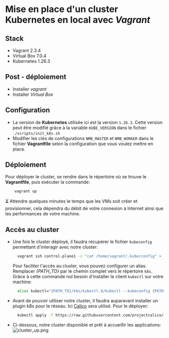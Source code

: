 # Mise en place d'un cluster Kubernetes en local avec *Vagrant*

## Stack
- Vagrant 2.3.4
- Virtual Box 7.0.4
- Kubernetes 1.26.3

## Post - déploiement
- Installer *vagrant*
- Installer *Virtual Box*

## Configuration
- La version de **Kubernetes** utilisée ici est la version ```1.26.3```. Cette version peut être modifié grâce à la variable ```KUBE_VERSION``` dans le fichier ```./scripts/init_k8s.sh```
- Modifier les clés de configurations ```NMB_MASTER``` et ```NMB_WORKER``` dans le fichier **Vagrantfile** selon la configuration que vous voulez mettre en place.

## Déploiement
Pour déployer le cluster, se rendre dans le répertoire où se trouve le **Vagrantfile**, puis exécuter la commande:
```bash
    vagrant up
```

⏳ Attendre quelques minutes le temps que les VMs soit créer et provisionner, cela dépendra du débit de votre connexion à Internet ainsi que les performances de votre machine.

## Accès au cluster
- Une fois le cluster déployé, il faudra récupérer le fichier ```kubeconfig``` permettant d'interagir avec notre cluster:
  ```bash
    vagrant ssh control-plane1 -c "cat /home/vagrant/.kube/config" > ./kubectl.d/kubeconfig.yml
  ```
  Pour faciliter l'accès au cluster, vous pouvez configurer un alias. Remplacer *{PATH_TO}* par le chemin complet vers le répertoire ```k8s```. Grâce à cette commande nul besoin d'installer le client ```kubectl``` sur votre machine:
  ```bash
    alias kubectl="{PATH_TO}/k8s/kubectl.d/kubectl --kubeconfig {PATH_TO}/k8s/kubectl.d/kubeconfig.yml"
  ```
- Avant de pouvoir utiliser notre cluster, il faudra auparavant installer un plugin k8s pour le réseau. Ici [Calico](https://docs.tigera.io/calico/latest/getting-started/kubernetes/) sera utilisé. Pour le déployer:
  ```bash
    kubectl apply -f https://raw.githubusercontent.com/projectcalico/calico/v3.25.0/manifests/calico.yaml
  ```
- Ci-dessous, notre cluster disponible et prêt à accueillir les applications:
  ![cluster_up.png](https://media.kanops.io/blog/img/k8s_vagrant/cluster_up.png)